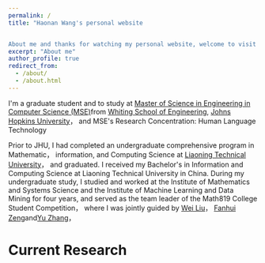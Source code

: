 ```yaml
---
permalink: /
title: "Haonan Wang's personal website


About me and thanks for watching my personal website, welcome to visit!"
excerpt: "About me"
author_profile: true
redirect_from: 
  - /about/
  - /about.html
---
```


 I'm a graduate student and to study at [Master of Science in Engineering in Computer Science (MSE)](https://www.cs.jhu.edu/academic-programs/graduate-studies/mse-programs/)from [Whiting School of Engineering](https://engineering.jhu.edu/), [Johns Hopkins University](https://www.jhu.edu/)， and MSE's Research Concentration: Human Language Technology
 
 Prior to JHU, I had completed an undergraduate comprehensive program in Mathematic， information, and Computing Science at 
 [Liaoning Technical University](http://lxy.lntu.edu.cn/)， and graduated. I received my Bachelor's in Information and Computing Science at Liaoning Technical University in China. During my undergraduate study, I studied and worked at the Institute of Mathematics and Systems Science and the Institute of Machine Learning and Data Mining for four years, and served as the team leader of the Math819 College Student Competition， where I was jointly guided by [Wei Liu](http://lxy.lntu.edu.cn/info/1068/2235.htm)， [Fanhui Zeng](http://lxy.lntu.edu.cn/info/1068/2232.htm)and[Yu Zhang](http://lxy.lntu.edu.cn/info/1068/2242.htm)，



Current Research
======
